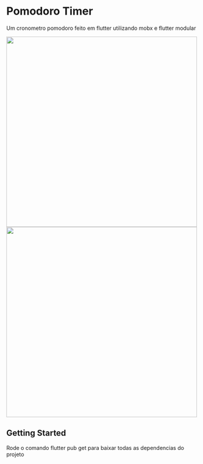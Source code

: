 # Pomodoro Timer

Um cronometro pomodoro feito em flutter utilizando mobx e flutter modular

<img src="https://user-images.githubusercontent.com/45775404/155867137-e2ff4873-1868-48ae-b063-f5ceb8afcf10.png" height= "500">  <img src="https://user-images.githubusercontent.com/45775404/155867139-c4c903fa-9771-4d35-9da6-6ef737ad8ef2.png" height= "500">

## Getting Started

Rode o comando flutter pub get para baixar todas as dependencias do projeto
